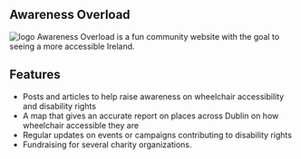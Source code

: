 ## Awareness Overload
![logo](https://i.imgur.com/n0IEbmP.png)
Awareness Overload is a fun community website with the goal to seeing a more accessible Ireland.

## Features

* Posts and articles to help raise awareness on wheelchair accessibility and disability rights
* A map that gives an accurate report on places across Dublin on how wheelchair accessible they are
* Regular updates on events or campaigns contributing to disability rights
* Fundraising for several charity organizations.
